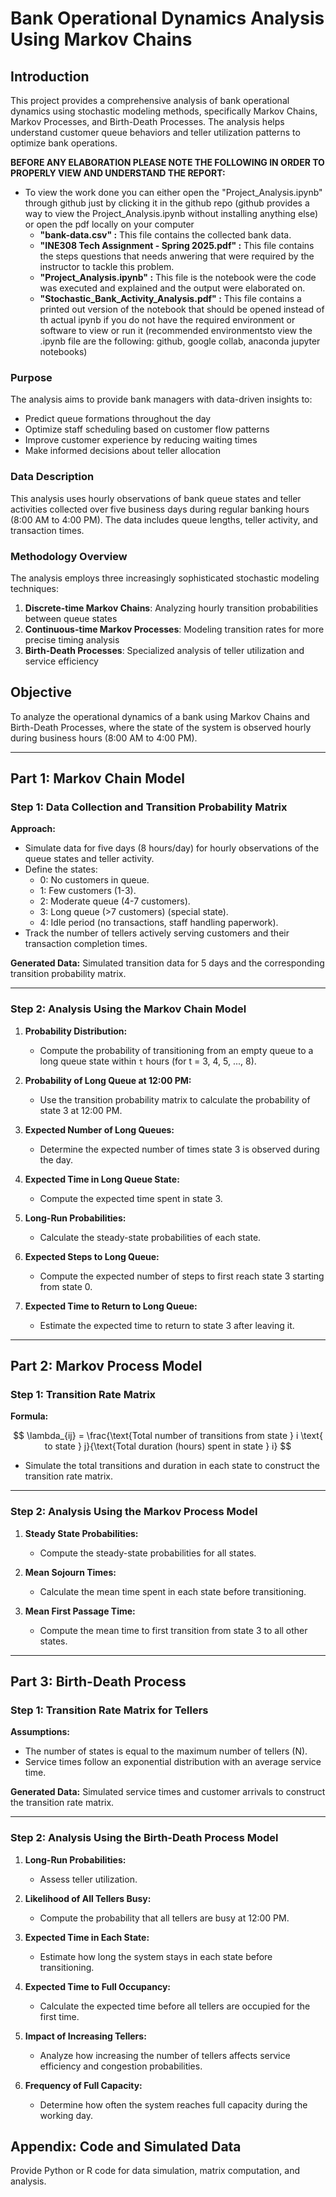 # Bank Operational Dynamics Analysis Using Markov Chains

## Introduction

This project provides a comprehensive analysis of bank operational dynamics using stochastic modeling methods, specifically Markov Chains, Markov Processes, and Birth-Death Processes. The analysis helps understand customer queue behaviors and teller utilization patterns to optimize bank operations.

**BEFORE ANY ELABORATION PLEASE NOTE THE FOLLOWING IN ORDER TO PROPERLY VIEW AND UNDERSTAND THE REPORT:**

- To view the work done you can either open the "Project_Analysis.ipynb" through github just by clicking it in the github repo (github provides a way to view the Project_Analysis.ipynb without installing anything else) or open the pdf locally on your computer  
  - **"bank-data.csv" :** This file contains the collected bank data.
  - **"INE308 Tech Assignment - Spring 2025.pdf" :** This file contains the steps questions that needs anwering that were required by the instructor to tackle this problem.
  - **"Project_Analysis.ipynb" :** This file is the notebook were the code was executed and explained and the output were elaborated on.
  - **"Stochastic_Bank_Activity_Analysis.pdf" :** This file contains a printed out version of the notebook that should be opened instead of th actual ipynb if you do not have the required environment or software to view or run it (recommended environmentsto view the .ipynb file are the following: github, google collab, anaconda jupyter notebooks) 

### Purpose
The analysis aims to provide bank managers with data-driven insights to:
- Predict queue formations throughout the day
- Optimize staff scheduling based on customer flow patterns
- Improve customer experience by reducing waiting times
- Make informed decisions about teller allocation

### Data Description
This analysis uses hourly observations of bank queue states and teller activities collected over five business days during regular banking hours (8:00 AM to 4:00 PM). The data includes queue lengths, teller activity, and transaction times.

### Methodology Overview
The analysis employs three increasingly sophisticated stochastic modeling techniques:
1. **Discrete-time Markov Chains**: Analyzing hourly transition probabilities between queue states
2. **Continuous-time Markov Processes**: Modeling transition rates for more precise timing analysis
3. **Birth-Death Processes**: Specialized analysis of teller utilization and service efficiency

## Objective
To analyze the operational dynamics of a bank using Markov Chains and Birth-Death Processes, where the state of the system is observed hourly during business hours (8:00 AM to 4:00 PM).

---

## Part 1: Markov Chain Model

### Step 1: Data Collection and Transition Probability Matrix
**Approach:**
- Simulate data for five days (8 hours/day) for hourly observations of the queue states and teller activity.
- Define the states:
  - 0: No customers in queue.
  - 1: Few customers (1-3).
  - 2: Moderate queue (4-7 customers).
  - 3: Long queue (>7 customers) (special state).
  - 4: Idle period (no transactions, staff handling paperwork).
- Track the number of tellers actively serving customers and their transaction completion times.

**Generated Data:**
Simulated transition data for 5 days and the corresponding transition probability matrix.

---

### Step 2: Analysis Using the Markov Chain Model

1. **Probability Distribution:**
   - Compute the probability of transitioning from an empty queue to a long queue state within `t` hours (for t = 3, 4, 5, ..., 8).

2. **Probability of Long Queue at 12:00 PM:**
   - Use the transition probability matrix to calculate the probability of state 3 at 12:00 PM.

3. **Expected Number of Long Queues:**
   - Determine the expected number of times state 3 is observed during the day.

4. **Expected Time in Long Queue State:**
   - Compute the expected time spent in state 3.

5. **Long-Run Probabilities:**
   - Calculate the steady-state probabilities of each state.

6. **Expected Steps to Long Queue:**
   - Compute the expected number of steps to first reach state 3 starting from state 0.

7. **Expected Time to Return to Long Queue:**
   - Estimate the expected time to return to state 3 after leaving it.

---

## Part 2: Markov Process Model

### Step 1: Transition Rate Matrix
**Formula:**

$$
\lambda_{ij} = \frac{\text{Total number of transitions from state } i \text{ to state } j}{\text{Total duration (hours) spent in state } i}
$$
- Simulate the total transitions and duration in each state to construct the transition rate matrix.

---

### Step 2: Analysis Using the Markov Process Model

1. **Steady State Probabilities:**
   - Compute the steady-state probabilities for all states.

2. **Mean Sojourn Times:**
   - Calculate the mean time spent in each state before transitioning.

3. **Mean First Passage Time:**
   - Compute the mean time to first transition from state 3 to all other states.

---

## Part 3: Birth-Death Process

### Step 1: Transition Rate Matrix for Tellers
**Assumptions:**
- The number of states is equal to the maximum number of tellers (N).
- Service times follow an exponential distribution with an average service time.

**Generated Data:**
Simulated service times and customer arrivals to construct the transition rate matrix.

---

### Step 2: Analysis Using the Birth-Death Process Model

1. **Long-Run Probabilities:**
   - Assess teller utilization.

2. **Likelihood of All Tellers Busy:**
   - Compute the probability that all tellers are busy at 12:00 PM.

3. **Expected Time in Each State:**
   - Estimate how long the system stays in each state before transitioning.

4. **Expected Time to Full Occupancy:**
   - Calculate the expected time before all tellers are occupied for the first time.

5. **Impact of Increasing Tellers:**
   - Analyze how increasing the number of tellers affects service efficiency and congestion probabilities.

6. **Frequency of Full Capacity:**
   - Determine how often the system reaches full capacity during the working day.

## Appendix: Code and Simulated Data
Provide Python or R code for data simulation, matrix computation, and analysis.
